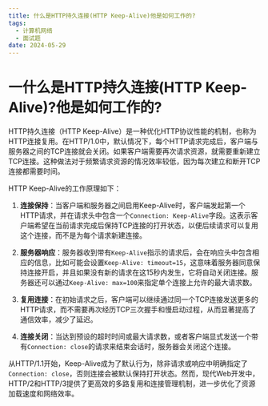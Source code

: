 ```yaml
---
title: 什么是HTTP持久连接(HTTP Keep-Alive)他是如何工作的?
tags:
  - 计算机网络
  - 面试题
date: 2024-05-29
---
```

# 一什么是HTTP持久连接(HTTP Keep-Alive)?他是如何工作的?

HTTP持久连接（HTTP Keep-Alive）是一种优化HTTP协议性能的机制，也称为HTTP连接复用。在HTTP/1.0中，默认情况下，每个HTTP请求完成后，客户端与服务器之间的TCP连接就会关闭。如果客户端需要再次请求资源，就需要重新建立TCP连接。这种做法对于频繁请求资源的情况效率较低，因为每次建立和断开TCP连接都需要时间。

HTTP Keep-Alive的工作原理如下：

1. **连接保持**：当客户端和服务器之间启用Keep-Alive时，客户端发起第一个HTTP请求，并在请求头中包含一个`Connection: Keep-Alive`字段。这表示客户端希望在当前请求完成后保持TCP连接的打开状态，以便后续请求可以复用这个连接，而不是为每个请求新建连接。
    
2. **服务器响应**：服务器收到带有`Keep-Alive`指示的请求后，会在响应头中包含相应的信息，比如可能会设置`Keep-Alive: timeout=15`，这意味着服务器同意保持连接开启，并且如果没有新的请求在这15秒内发生，它将自动关闭连接。服务器还可以通过`Keep-Alive: max=100`来指定单个连接上允许的最大请求数。
    
3. **复用连接**：在初始请求之后，客户端可以继续通过同一个TCP连接发送更多的HTTP请求，而不需要再次经历TCP三次握手和慢启动过程，从而显著提高了通信效率，减少了延迟。
    
4. **连接关闭**：当达到预设的超时时间或最大请求数，或者客户端显式发送一个带有`Connection: close`的请求来结束会话时，服务器会关闭这个连接。
    

从HTTP/1.1开始，Keep-Alive成为了默认行为，除非请求或响应中明确指定了`Connection: close`，否则连接会被默认保持打开状态。然而，现代Web开发中，HTTP/2和HTTP/3提供了更高效的多路复用和连接管理机制，进一步优化了资源加载速度和网络效率。

